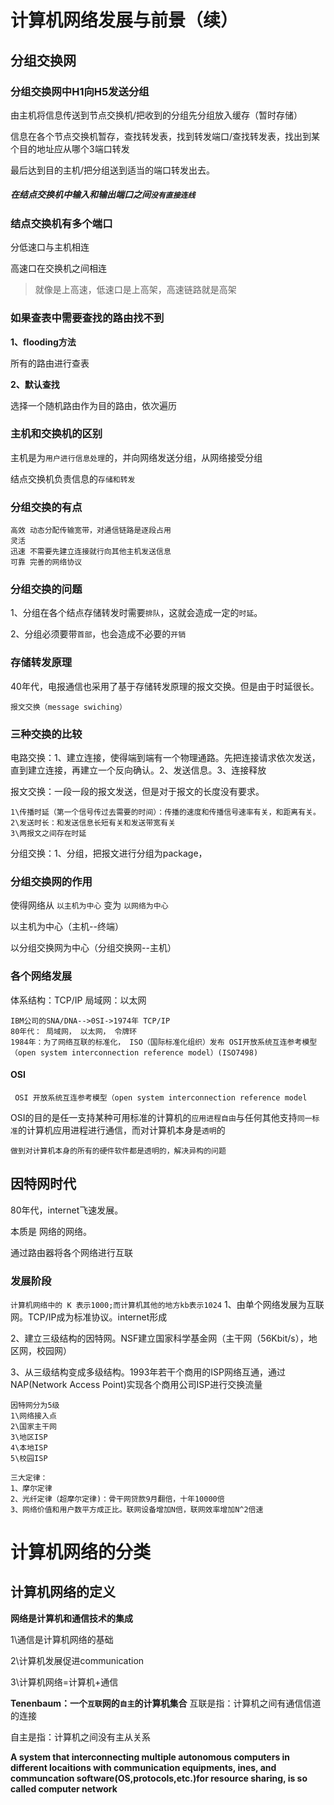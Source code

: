 # 计算机网络发展与前景（续）
## 分组交换网
### 分组交换网中H1向H5发送分组
由主机将信息传送到节点交换机/把收到的分组先分组放入缓存（暂时存储）

信息在各个节点交换机暂存，查找转发表，找到转发端口/查找转发表，找出到某个目的地址应从哪个3端口转发

最后达到目的主机/把分组送到适当的端口转发出去。

##### 在结点交换机中输入和输出端口之间`没有直接连线`

### 结点交换机有多个端口
分低速口与主机相连

高速口在交换机之间相连
>就像是上高速，低速口是上高架，高速链路就是高架

### 如果查表中需要查找的路由找不到
**1、flooding方法**

所有的路由进行查表

**2、默认查找**

选择一个随机路由作为目的路由，依次遍历

### 主机和交换机的区别
主机是为`用户进行信息处理`的，并向网络发送分组，从网络接受分组

结点交换机负责信息的`存储和转发`

### 分组交换的有点
```
高效 动态分配传输宽带，对通信链路是逐段占用
灵活 
迅速 不需要先建立连接就行向其他主机发送信息
可靠 完善的网络协议
```

### 分组交换的问题
1、分组在各个结点存储转发时需要`排队`，这就会造成一定的`时延`。

2、分组必须要带`首部`，也会造成不必要的`开销`

### 存储转发原理
40年代，电报通信也采用了基于存储转发原理的报文交换。但是由于时延很长。

`报文交换（message swiching）`

### 三种交换的比较
电路交换：1、建立连接，使得端到端有一个物理通路。先把连接请求依次发送，直到建立连接，再建立一个反向确认。2、发送信息。3、连接释放

报文交换：一段一段的报文发送，但是对于报文的长度没有要求。
```
1\传播时延（第一个信号传过去需要的时间）：传播的速度和传播信号速率有关，和距离有关。
2\发送时长：和发送信息长短有关和发送带宽有关
3\两报文之间存在时延
```
分组交换：1、分组，把报文进行分组为package，

### 分组交换网的作用
使得网络从 `以主机为中心` 变为 `以网络为中心`

以主机为中心（主机--终端）

以分组交换网为中心（分组交换网--主机）

### 各个网络发展
体系结构：TCP/IP 局域网：以太网
```
IBM公司的SNA/DNA-->0SI->1974年 TCP/IP
80年代： 局域网， 以太网， 令牌环
1984年：为了网络互联的标准化， ISO（国际标准化组织）发布 OSI开放系统互连参考模型（open system interconnection reference model）(ISO7498)
```
#### OSI
` OSI 开放系统互连参考模型（open system interconnection reference model`

OSI的目的是任一支持某种可用标准的计算机的`应用进程自由`与任何其他支持`同一标准`的计算机应用进程进行通信，而对计算机本身是`透明`的
```
做到对计算机本身的所有的硬件软件都是透明的，解决异构的问题
```
## 因特网时代
80年代，internet飞速发展。

本质是 网络的网络。

通过路由器将各个网络进行互联

### 发展阶段
`计算机网络中的 K 表示1000;而计算机其他的地方kb表示1024`
1、由单个网络发展为互联网。TCP/IP成为标准协议。internet形成

2、建立三级结构的因特网。NSF建立国家科学基金网（主干网（56Kbit/s），地区网，校园网）

3、从三级结构变成多级结构。1993年若干个商用的ISP网络互通，通过NAP(Network Access Point)实现各个商用公司ISP进行交换流量

```
因特网分为5级
1\网络接入点
2\国家主干网
3\地区ISP
4\本地ISP
5\校园ISP
```
```
三大定律：
1、摩尔定律
2、光纤定律（超摩尔定律)：骨干网贷款9月翻倍，十年10000倍
3、网络价值和用户数平方成正比。联网设备增加N倍，联网效率增加N^2倍速
```

# 计算机网络的分类
## 计算机网络的定义
**网络是计算机和通信技术的集成**

1\通信是计算机网络的基础

2\计算机发展促进communication

3\计算机网络=计算机+通信

**Tenenbaum：一个`互联`网的`自主`的计算机集合**
互联是指：计算机之间有通信信道的连接

自主是指：计算机之间没有主从关系

**A system that interconnecting multiple autonomous computers in different locaitions with communication equipments, ines, and communcation software(OS,protocols,etc.)for resource sharing, is so called computer network**
